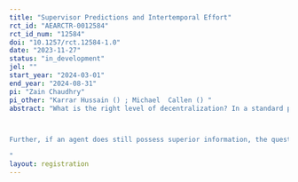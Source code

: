 ```yaml
---
title: "Supervisor Predictions and Intertemporal Effort"
rct_id: "AEARCTR-0012584"
rct_id_num: "12584"
doi: "10.1257/rct.12584-1.0"
date: "2023-11-27"
status: "in_development"
jel: ""
start_year: "2024-03-01"
end_year: "2024-08-31"
pi: "Zain Chaudhry"
pi_other: "Karrar Hussain () ; Michael  Callen () "
abstract: "What is the right level of decentralization? In a standard principal-agent model, principal(s) may delegate decision-making authority to agents to take advantage of the agents' superior information, which is offset as the principal(s) lose(s) complete control and the agent can pursue their own objectives (to a certain extent). However, this information advantage is typically for certain easily observable elements. Does this information advantage hold for elements such as intertemporal effort allocation which has harder characteristics associated with it such as present bias and the level of sophistication on part of the agent. For the latter, a large literature has establishment the existence of naivete on part of agents themselves. Our idea is that an agent might herself be unaware of her own present-bias and thus an external actor, a principal, may be able to better ascertain this about her and thus make better choices. 

Further, if an agent does still possess superior information, the question for the public sector, which has multiple decision-making layers, and multiple principals is: what advantage do agents have over different levels of authority? Are principals closer to the agent better informed and how can their involvement improve performance? We conduct a field experiment to understand the informational advantage of community health workers, their immediate supervisors and senior-most Department of Health officials. However, this question is not just relevant for the public sector, but in any organization including private sector organizations, where different levels of authority exist. 
"
layout: registration
---
```


